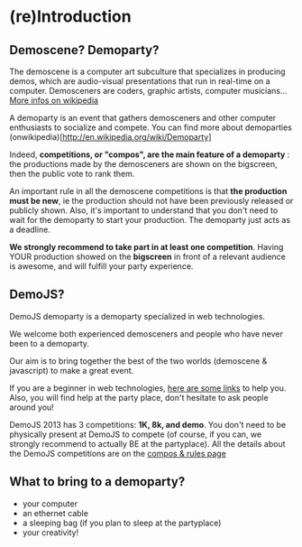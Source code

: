 
# (re)Introduction

## Demoscene? Demoparty?
The demoscene is a computer art subculture that specializes in producing demos, which are audio-visual presentations that run in real-time on a computer. Demosceners are coders, graphic artists, computer musicians… [More infos on wikipedia](http://en.wikipedia.org/wiki/Demoscene)

A demoparty is an event that gathers demosceners and other computer enthusiasts to socialize and compete. You can find more about demoparties (onwikipedia)[http://en.wikipedia.org/wiki/Demoparty] 
        
Indeed, **competitions, or "compos", are the main feature of a demoparty**&nbsp;: the productions made by the demosceners are shown on the bigscreen, then the public vote to rank them. 

An important rule in all the demoscene competitions is that **the production must be new**, ie the production should not have been previously released or publicly shown. Also, it's important to understand that you don't need to wait for the demoparty to start your production. The demoparty just acts as a deadline.

**We strongly recommend to take part in at least one competition**. Having YOUR production showed on the **bigscreen** in front of a relevant audience is awesome, and will fulfill your party experience.

## DemoJS?
DemoJS demoparty is a demoparty specialized in web technologies.

We welcome both experienced demosceners and people who have never been to a demoparty.

Our aim is to bring together the best of the two worlds (demoscene &amp; javascript) to make a great event.

If you are a beginner in web technologies, [here are some links](#tips) to help you. Also, you will find help at the party place, don't hesitate to ask people around you! 

DemoJS 2013 has 3 competitions: **1K, 8k, and demo**. You don't need to be physically present at DemoJS to compete (of course, if you can, we strongly recommend to actually BE at the partyplace). All the details about the DemoJS competitions are on the [compos & rules page](#compo)

## What to bring to a demoparty?
 * your computer
 * an ethernet cable
 * a sleeping bag (if you plan to sleep at the partyplace)
 * your creativity!
     
